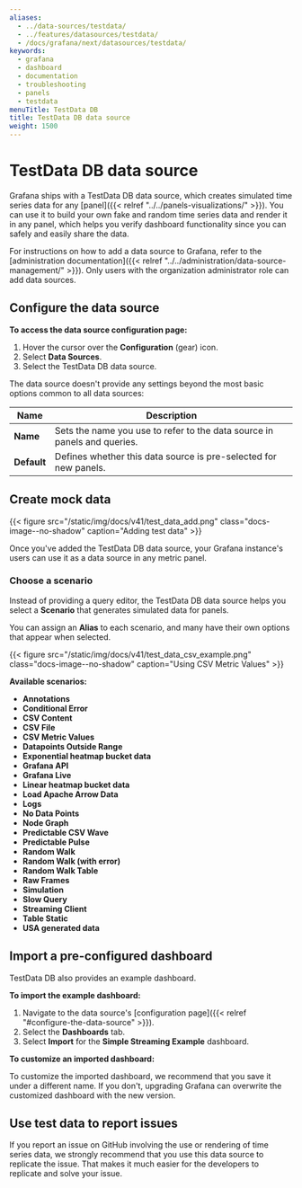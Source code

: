 ```yaml
---
aliases:
  - ../data-sources/testdata/
  - ../features/datasources/testdata/
  - /docs/grafana/next/datasources/testdata/
keywords:
  - grafana
  - dashboard
  - documentation
  - troubleshooting
  - panels
  - testdata
menuTitle: TestData DB
title: TestData DB data source
weight: 1500
---
```


# TestData DB data source

Grafana ships with a TestData DB data source, which creates simulated time series data for any [panel]({{< relref "../../panels-visualizations/" >}}).
You can use it to build your own fake and random time series data and render it in any panel, which helps you verify dashboard functionality since you can safely and easily share the data.

For instructions on how to add a data source to Grafana, refer to the [administration documentation]({{< relref "../../administration/data-source-management/" >}}).
Only users with the organization administrator role can add data sources.

## Configure the data source

**To access the data source configuration page:**

1. Hover the cursor over the **Configuration** (gear) icon.
1. Select **Data Sources**.
1. Select the TestData DB data source.

The data source doesn't provide any settings beyond the most basic options common to all data sources:

| Name        | Description                                                              |
| ----------- | ------------------------------------------------------------------------ |
| **Name**    | Sets the name you use to refer to the data source in panels and queries. |
| **Default** | Defines whether this data source is pre-selected for new panels.         |

## Create mock data

{{< figure src="/static/img/docs/v41/test_data_add.png" class="docs-image--no-shadow" caption="Adding test data" >}}

Once you've added the TestData DB data source, your Grafana instance's users can use it as a data source in any metric panel.

### Choose a scenario

Instead of providing a query editor, the TestData DB data source helps you select a **Scenario** that generates simulated data for panels.

You can assign an **Alias** to each scenario, and many have their own options that appear when selected.

{{< figure src="/static/img/docs/v41/test_data_csv_example.png" class="docs-image--no-shadow" caption="Using CSV Metric Values" >}}

**Available scenarios:**

- **Annotations**
- **Conditional Error**
- **CSV Content**
- **CSV File**
- **CSV Metric Values**
- **Datapoints Outside Range**
- **Exponential heatmap bucket data**
- **Grafana API**
- **Grafana Live**
- **Linear heatmap bucket data**
- **Load Apache Arrow Data**
- **Logs**
- **No Data Points**
- **Node Graph**
- **Predictable CSV Wave**
- **Predictable Pulse**
- **Random Walk**
- **Random Walk (with error)**
- **Random Walk Table**
- **Raw Frames**
- **Simulation**
- **Slow Query**
- **Streaming Client**
- **Table Static**
- **USA generated data**

## Import a pre-configured dashboard

TestData DB also provides an example dashboard.

**To import the example dashboard:**

1. Navigate to the data source's [configuration page]({{< relref "#configure-the-data-source" >}}).
1. Select the **Dashboards** tab.
1. Select **Import** for the **Simple Streaming Example** dashboard.

**To customize an imported dashboard:**

To customize the imported dashboard, we recommend that you save it under a different name.
If you don't, upgrading Grafana can overwrite the customized dashboard with the new version.

## Use test data to report issues

If you report an issue on GitHub involving the use or rendering of time series data, we strongly recommend that you use this data source to replicate the issue.
That makes it much easier for the developers to replicate and solve your issue.
